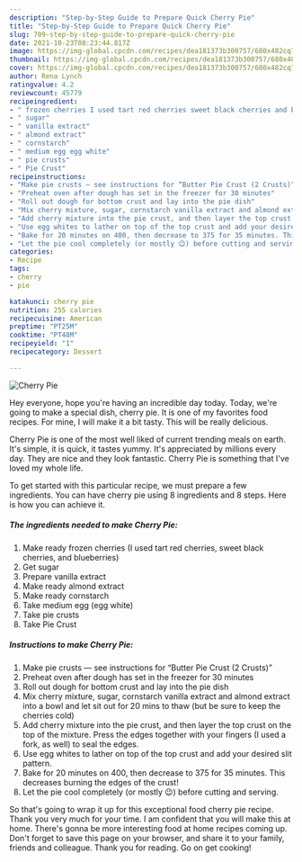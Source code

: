 ```yaml
---
description: "Step-by-Step Guide to Prepare Quick Cherry Pie"
title: "Step-by-Step Guide to Prepare Quick Cherry Pie"
slug: 709-step-by-step-guide-to-prepare-quick-cherry-pie
date: 2021-10-23T08:23:44.817Z
image: https://img-global.cpcdn.com/recipes/dea181373b300757/680x482cq70/cherry-pie-recipe-main-photo.jpg
thumbnail: https://img-global.cpcdn.com/recipes/dea181373b300757/680x482cq70/cherry-pie-recipe-main-photo.jpg
cover: https://img-global.cpcdn.com/recipes/dea181373b300757/680x482cq70/cherry-pie-recipe-main-photo.jpg
author: Rena Lynch
ratingvalue: 4.2
reviewcount: 45779
recipeingredient:
- " frozen cherries I used tart red cherries sweet black cherries and blueberries"
- " sugar"
- " vanilla extract"
- " almond extract"
- " cornstarch"
- " medium egg egg white"
- " pie crusts"
- " Pie Crust"
recipeinstructions:
- "Make pie crusts — see instructions for “Butter Pie Crust (2 Crusts)”"
- "Preheat oven after dough has set in the freezer for 30 minutes"
- "Roll out dough for bottom crust and lay into the pie dish"
- "Mix cherry mixture, sugar, cornstarch vanilla extract and almond extract into a bowl and let sit out for 20 mins to thaw (but be sure to keep the cherries cold)"
- "Add cherry mixture into the pie crust, and then layer the top crust on the top of the mixture. Press the edges together with your fingers (I used a fork, as well) to seal the edges."
- "Use egg whites to lather on top of the top crust and add your desired slit pattern."
- "Bake for 20 minutes on 400, then decrease to 375 for 35 minutes. This decreases burning the edges of the crust!"
- "Let the pie cool completely (or mostly 😉) before cutting and serving."
categories:
- Recipe
tags:
- cherry
- pie

katakunci: cherry pie 
nutrition: 255 calories
recipecuisine: American
preptime: "PT25M"
cooktime: "PT48M"
recipeyield: "1"
recipecategory: Dessert

---
```



![Cherry Pie](https://img-global.cpcdn.com/recipes/dea181373b300757/680x482cq70/cherry-pie-recipe-main-photo.jpg)

Hey everyone, hope you're having an incredible day today. Today, we're going to make a special dish, cherry pie. It is one of my favorites food recipes. For mine, I will make it a bit tasty. This will be really delicious.

Cherry Pie is one of the most well liked of current trending meals on earth. It's simple, it is quick, it tastes yummy. It's appreciated by millions every day. They are nice and they look fantastic. Cherry Pie is something that I've loved my whole life.




To get started with this particular recipe, we must prepare a few ingredients. You can have cherry pie using 8 ingredients and 8 steps. Here is how you can achieve it.

<!--inarticleads1-->

##### The ingredients needed to make Cherry Pie:

1. Make ready  frozen cherries (I used tart red cherries, sweet black cherries, and blueberries)
1. Get  sugar
1. Prepare  vanilla extract
1. Make ready  almond extract
1. Make ready  cornstarch
1. Take  medium egg (egg white)
1. Take  pie crusts
1. Take  Pie Crust




<!--inarticleads2-->

##### Instructions to make Cherry Pie:

1. Make pie crusts — see instructions for “Butter Pie Crust (2 Crusts)”
1. Preheat oven after dough has set in the freezer for 30 minutes
1. Roll out dough for bottom crust and lay into the pie dish
1. Mix cherry mixture, sugar, cornstarch vanilla extract and almond extract into a bowl and let sit out for 20 mins to thaw (but be sure to keep the cherries cold)
1. Add cherry mixture into the pie crust, and then layer the top crust on the top of the mixture. Press the edges together with your fingers (I used a fork, as well) to seal the edges.
1. Use egg whites to lather on top of the top crust and add your desired slit pattern.
1. Bake for 20 minutes on 400, then decrease to 375 for 35 minutes. This decreases burning the edges of the crust!
1. Let the pie cool completely (or mostly 😉) before cutting and serving.




So that's going to wrap it up for this exceptional food cherry pie recipe. Thank you very much for your time. I am confident that you will make this at home. There's gonna be more interesting food at home recipes coming up. Don't forget to save this page on your browser, and share it to your family, friends and colleague. Thank you for reading. Go on get cooking!
